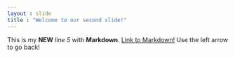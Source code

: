 ```yaml
---
layout : slide
title : "Welcome to our second slide!"
---
```

This is my **NEW** *line 5* with **Markdown**. [Link to Markdown!](https://guides.github.com/features/mastering-markdown/)
Use the left arrow to go back!
